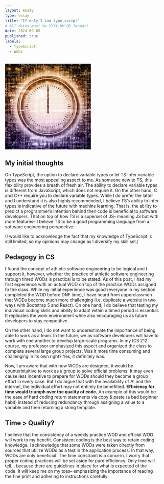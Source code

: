 ```yaml
---
layout: essay
type: essay
title: "If only I can type script"
# All dates must be YYYY-MM-DD format!
date: 2024-09-05
published: true
labels:
  - TypeScript
  - WODs
---
```


<img width="280px" class="rounded float-start pe-4" src="../img/only-if-ts/time-code.jpg">

## My initial thoughts

On TypeScript, the option to declare variable types or let TS infer variable types was the most appealing aspect to me. As someone new to TS, this flexibility provides a breath of fresh air. The ability to declare variable types is different from JavaScript, which does not require it. On the other hand, C and C++ require you to declare variable types. While I do prefer the latter and I understand it is also highly recommended, I believe TS’s ability to infer types is indicative of the future with machine learning. That is, the ability to predict a programmer’s intention behind their code is beneficial to software developers. That on top of how TS is a superset of JS– meaning JS but with more features– I believe TS to be a good programming language from a software engineering perspective.

(I would like to acknowledge the fact that my knowledge of TypeScript is still limited, so my opinions may change as I diversify my skill set.)

## Pedagogy in CS

I found the concept of athletic software engineering to be logical and I support it, however, whether the practice of athletic software engineering through timed WODs is practical is to be stated. As of this post, I had my first experience with an actual WOD on top of the practice WODs assigned to the class. While my initial experience was good (everyone in my section completed the WOD before DNF time), I have heard from upperclassmen that WODs become much more challenging (i.e. duplicate a website in two ways with Bootstrap 5 and React). On one hand, I do believe that testing my individual coding skills and ability to adapt within a timed period is essential. It replicates the work environment while also encouraging us as future developers to stay competitive. 

On the other hand, I do not want to underestimate the importance of being able to work as a team. In the future, we as software developers will have to work with one another to develop large-scale programs. In my ICS 212 course, my professor emphasized this aspect and organized the class to complete several large group projects. Was it more time consuming and challenging in its own right? Yes, it definitely was.

Now, I am aware that with how WODs are designed, it would be counterintuitive to work as a group to solve official problems. It may even cause less incentive to prepare for WODs should they become a group effort in every case. But I do argue that with the availability of AI and the internet, the individual effort may not entirely be benefitted. **Efficiency for time would triumph over the quality of code.** An example of this would be the ease of hard coding return statements via copy & paste (a bad beginner habit) instead of reducing redundancy through assigning a value to a variable and then returning a string template.

## Time > Quality?

I believe that the consistency of a weekly practice WOD and official WOD will work to my benefit. Consistent coding is the best way to retain coding knowledge. I acknowledge that some WODs were taken directly from sources that utilize WODs as a test in the application process. In that way, WODs are only beneficial. The time constraint is a concern. I worry that proper coding practices will be set aside for pure efficiency. Only time will tell… because there are guidelines in place for what is expected of the code. It will keep me on my toes– emphasizing the importance of reading the fine print and adhering to instructions carefully.
